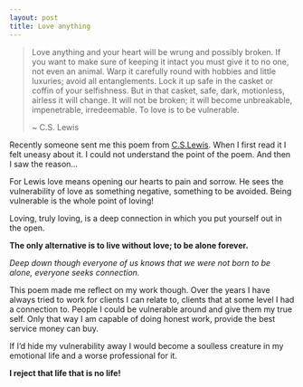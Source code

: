 ```yaml
---
layout: post
title: Love anything
---
```


> Love anything and your heart will be wrung and possibly broken. If you want to make sure of keeping it intact you must give it to no one, not even an animal. Warp it carefully round with hobbies and little luxuries; avoid all entanglements. Lock it up safe in the casket or coffin of your selfishness. But in that casket, safe, dark, motionless, airless it will change. It will not be broken; it will become unbreakable, impenetrable, irredeemable. To love is to be vulnerable.
> 
> \~ C.S. Lewis

Recently someone sent me this poem from [C.S.Lewis][1]. When I first read it I felt uneasy about it. I could not understand the point of the poem. And then I saw the reason…

For Lewis love means opening our hearts to pain and sorrow. He sees the vulnerability of love as something negative, something to be avoided. Being vulnerable is the whole point of loving!

Loving, truly loving, is a deep connection in which you put yourself out in the open. 

**The only alternative is to live without love; to be alone forever.**

_Deep down though everyone of us knows that we were not born to be alone, everyone seeks connection._

This poem made me reflect on my work though. Over the years I have always tried to work for clients I can relate to, clients that at some level I had a connection to. People I could be vulnerable around and give them my true self. Only that way I am  capable of doing honest work, provide the best service money can buy.

If I’d hide my vulnerability away I would become a soulless creature in my emotional life and a worse professional for it. 

**I reject that life that is no life!**

[1]:	https://en.wikipedia.org/wiki/C._S._Lewis